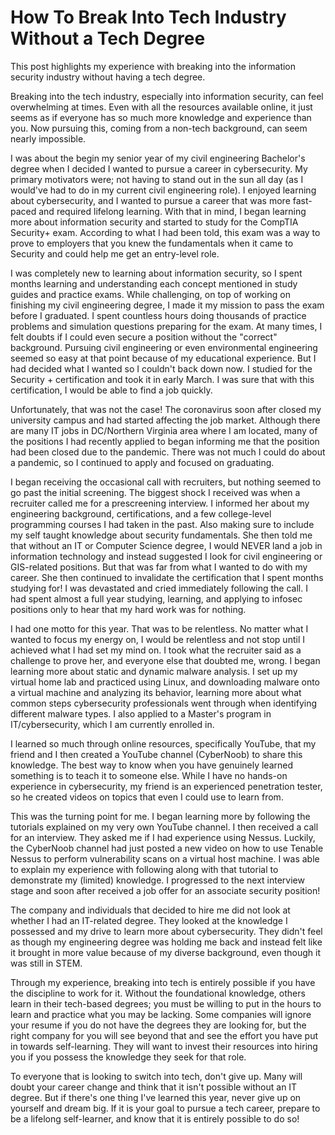 # How To Break Into Tech Industry Without a Tech Degree
This post highlights my experience with breaking into the information security industry without having a tech degree.

Breaking into the tech industry, especially into information security, can feel overwhelming at times. Even with all the resources available online, it just seems as if everyone has so much more knowledge and experience than you. Now pursuing this, coming from a non-tech background, can seem nearly impossible.

I was about the begin my senior year of my civil engineering Bachelor's degree when I decided I wanted to pursue a career in cybersecurity. My primary motivators were; not having to stand out in the sun all day (as I would've had to do in my current civil engineering role). I enjoyed learning about cybersecurity, and I wanted to pursue a career that was more fast-paced and required lifelong learning. With that in mind, I began learning more about information security and started to study for the CompTIA Security+ exam. According to what I had been told, this exam was a way to prove to employers that you knew the fundamentals when it came to Security and could help me get an entry-level role.

I was completely new to learning about information security, so I spent months learning and understanding each concept mentioned in study guides and practice exams. While challenging, on top of working on finishing my civil engineering degree, I made it my mission to pass the exam before I graduated. I spent countless hours doing thousands of practice problems and simulation questions preparing for the exam. At many times, I felt doubts if I could even secure a position without the "correct" background. Pursuing civil engineering or even environmental engineering seemed so easy at that point because of my educational experience. But I had decided what I wanted so I couldn't back down now. I studied for the Security + certification and took it in early March. I was sure that with this certification, I would be able to find a job quickly.

Unfortunately, that was not the case! The coronavirus soon after closed my university campus and had started affecting the job market. Although there are many IT jobs in DC/Northern Virginia area where I am located, many of the positions I had recently applied to began informing me that the position had been closed due to the pandemic. There was not much I could do about a pandemic, so I continued to apply and focused on graduating.

I began receiving the occasional call with recruiters, but nothing seemed to go past the initial screening. The biggest shock I received was when a recruiter called me for a prescreening interview. I informed her about my engineering background, certifications, and a few college-level programming courses I had taken in the past. Also making sure to include my self taught knowledge about security fundamentals. She then told me that without an IT or Computer Science degree, I would NEVER land a job in information technology and instead suggested I look for civil engineering or GIS-related positions. But that was far from what I wanted to do with my career. She then continued to invalidate the certification that I spent months studying for! I was devastated and cried immediately following the call. I had spent almost a full year studying, learning, and applying to infosec positions only to hear that my hard work was for nothing.

I had one motto for this year. That was to be relentless. No matter what I wanted to focus my energy on, I would be relentless and not stop until I achieved what I had set my mind on. I took what the recruiter said as a challenge to prove her, and everyone else that doubted me, wrong. I began learning more about static and dynamic malware analysis. I set up my virtual home lab and practiced using Linux, and downloading malware onto a virtual machine and analyzing its behavior, learning more about what common steps cybersecurity professionals went through when identifying different malware types. I also applied to a Master's program in IT/cybersecurity, which I am currently enrolled in.

I learned so much through online resources, specifically YouTube, that my friend and I then created a YouTube channel (CyberNoob) to share this knowledge. The best way to know when you have genuinely learned something is to teach it to someone else. While I have no hands-on experience in cybersecurity, my friend is an experienced penetration tester, so he created videos on topics that even I could use to learn from.

This was the turning point for me. I began learning more by following the tutorials explained on my very own YouTube channel. I then received a call for an interview. They asked me if I had experience using Nessus. Luckily, the CyberNoob channel had just posted a new video on how to use Tenable Nessus to perform vulnerability scans on a virtual host machine. I was able to explain my experience with following along with that tutorial to demonstrate my (limited) knowledge. I progressed to the next interview stage and soon after received a job offer for an associate security position!

The company and individuals that decided to hire me did not look at whether I had an IT-related degree. They looked at the knowledge I possessed and my drive to learn more about cybersecurity. They didn't feel as though my engineering degree was holding me back and instead felt like it brought in more value because of my diverse background, even though it was still in STEM.

Through my experience, breaking into tech is entirely possible if you have the discipline to work for it. Without the foundational knowledge, others learn in their tech-based degrees; you must be willing to put in the hours to learn and practice what you may be lacking. Some companies will ignore your resume if you do not have the degrees they are looking for, but the right company for you will see beyond that and see the effort you have put in towards self-learning. They will want to invest their resources into hiring you if you possess the knowledge they seek for that role.

To everyone that is looking to switch into tech, don't give up. Many will doubt your career change and think that it isn't possible without an IT degree. But if there's one thing I've learned this year, never give up on yourself and dream big. If it is your goal to pursue a tech career, prepare to be a lifelong self-learner, and know that it is entirely possible to do so!
